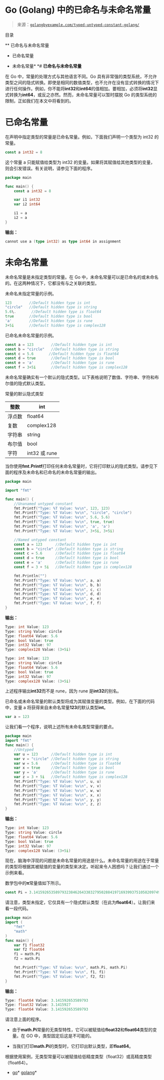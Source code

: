 <!--yml

分类：未分类

日期：2024-10-13 06:27:57

-->

# Go (Golang) 中的已命名与未命名常量

> 来源：[`golangbyexample.com/typed-untyped-constant-golang/`](https://golangbyexample.com/typed-untyped-constant-golang/)

目录

**   已命名与未命名常量

+   已命名常量

+   未命名常量*  *# **已命名与未命名常量**

在 Go 中，常量的处理方式与其他语言不同。Go 具有非常强的类型系统，不允许类型之间的隐式转换。即使是相同的数值类型，也不允许在没有显式转换的情况下进行任何操作。例如，你不能将**int32**和**int64**的值相加。要相加，必须将**int32**显式转换为**int64**，或反之亦然。然而，未命名常量可以暂时摆脱 Go 的类型系统的限制，正如我们在本文中将看到的。

# **已命名常量**

在声明中指定类型的常量是已命名常量。例如，下面我们声明一个类型为 int32 的常量。

```go
const a int32 = 8
```

这个常量 a 只能赋值给类型为 int32 的变量。如果将其赋值给其他类型的变量，则会引发错误。有关说明，请参见下面的程序。

```go
package main

func main() {
    const a int32 = 8

    var i1 int32
    var i2 int64

    i1 = a
    i2 = a
}
```

**输出：**

```go
cannot use a (type int32) as type int64 in assignment
```

# **未命名常量**

未命名常量是未指定类型的常量。在 Go 中，未命名常量可以是已命名的或未命名的。在这两种情况下，它都没有与之关联的类型。

未命名未指定常量的示例。

```go
123        //Default hidden type is int
"circle"   //Default hidden type is string
5.6\.       //Default hidden type is float64
true       //Default hidden type is bool
'a'        //Default hidden type is rune
3+5i       //Default hidden type is complex128
```

已命名未命名常量的示例。

```go
const a = 123        //Default hidden type is int
const b = "circle"   //Default hidden type is string
const c = 5.6       //Default hidden type is float64
const d = true       //Default hidden type is bool
const e = 'a'        //Default hidden type is rune
const f = 3+5i       //Default hidden type is complex128
```

未命名常量确实有一个默认的隐式类型。以下表格说明了数值、字符串、字符和布尔值的隐式默认类型。

常量的默认隐式类型

| 整数 | int |
| --- | --- |
| 浮点数 | float64 |
| 复数 | complex128 |
| 字符串 | string |
| 布尔值 | bool |
| 字符 | int32 或 rune |

当你使用**fmt.Printf**打印任何未命名常量时，它将打印默认的隐式类型。请参见下面的程序及未命名和已命名的未命名常量的输出。

```go
package main

import "fmt"

func main() {
    //Unanamed untyped constant
    fmt.Printf("Type: %T Value: %v\n", 123, 123)
    fmt.Printf("Type: %T Value: %v\n", "circle", "circle")
    fmt.Printf("Type: %T Value: %v\n", 5.6, 5.6)
    fmt.Printf("Type: %T Value: %v\n", true, true)
    fmt.Printf("Type: %T Value: %v\n", 'a', 'a')
    fmt.Printf("Type: %T Value: %v\n", 3+5i, 3+5i)

    //Named untyped constant
    const a = 123      //Default hidden type is int
    const b = "circle" //Default hidden type is string
    const c = 5.6      //Default hidden type is float64
    const d = true     //Default hidden type is bool
    const e = 'a'      //Default hidden type is rune
    const f = 3 + 5i   //Default hidden type is complex128

    fmt.Println("")
    fmt.Printf("Type: %T Value: %v\n", a, a)
    fmt.Printf("Type: %T Value: %v\n", b, b)
    fmt.Printf("Type: %T Value: %v\n", c, c)
    fmt.Printf("Type: %T Value: %v\n", d, d)
    fmt.Printf("Type: %T Value: %v\n", e, e)
    fmt.Printf("Type: %T Value: %v\n", f, f)
}
```

**输出：**

```go
Type: int Value: 123
Type: string Value: circle
Type: float64 Value: 5.6
Type: bool Value: true
Type: int32 Value: 97
Type: complex128 Value: (3+5i)

Type: int Value: 123
Type: string Value: circle
Type: float64 Value: 5.6
Type: bool Value: true
Type: int32 Value: 97
Type: complex128 Value: (3+5i)
```

上述程序输出**int32**而不是 rune，因为 rune 是**int32**的别名。

已命名或未命名常量的默认类型将成为其赋值变量的类型。例如，在下面的代码中，变量 a 将获得来自未命名常量**123**的默认类型**int**。

```go
var a = 123
```

让我们看一个程序，说明上述所有未命名类型常量的要点。

```go
package main
import "fmt"
func main() {
    //Untyped
    var u = 123      //Default hidden type is int
    var v = "circle" //Default hidden type is string
    var w = 5.6      //Default hidden type is float64
    var x = true     //Default hidden type is bool
    var y = 'a'      //Default hidden type is rune
    var z = 3 + 5i   //Default hidden type is complex128
    fmt.Printf("Type: %T Value: %v\n", u, u)
    fmt.Printf("Type: %T Value: %v\n", v, v)
    fmt.Printf("Type: %T Value: %v\n", w, w)
    fmt.Printf("Type: %T Value: %v\n", x, x)
    fmt.Printf("Type: %T Value: %v\n", y, y)
    fmt.Printf("Type: %T Value: %v\n", z, z)
}
```

**输出：**

```go
Type: int Value: 123
Type: string Value: circle
Type: float64 Value: 5.6
Type: bool Value: true
Type: int32 Value: 97
Type: complex128 Value: (3+5i)
```

现在，脑海中浮现的问题是未命名常量的用途是什么。未命名常量的用途在于常量的类型将根据其被赋值的变量的类型来决定。听起来令人困惑吗？让我们通过一个示例来看。

数学包中的**π**常量值如下所示。

```go
const Pi = 3.14159265358979323846264338327950288419716939937510582097494459
```

请注意，类型未指定，它仅具有一个隐式默认类型（在此为**float64**）。让我们来看一段代码。

```go
package main
import (
    "fmt"
    "math"
)
func main() {
    var f1 float32
    var f2 float64
    f1 = math.Pi
    f2 = math.Pi

    fmt.Printf("Type: %T Value: %v\n", math.Pi, math.Pi)
    fmt.Printf("Type: %T Value: %v\n", f1, f1)
    fmt.Printf("Type: %T Value: %v\n", f2, f2)
}
```

**输出：**

```go
Type: float64 Value: 3.141592653589793
Type: float32 Value: 3.1415927
Type: float64 Value: 3.141592653589793
```

请注意上面的程序。

+   由于**math.Pi**常量的无类型特性，它可以被赋值给**float32**和**float64**类型的变量。在 GO 中，类型固定后这是不可能的。

+   当我们打印**math.Pi**的类型时，它打印出默认类型，即**float64**。

根据使用案例，无类型常量可以被赋值给低精度类型（float32）或高精度类型（float64）。

+   [go](https://golangbyexample.com/tag/go/)*   [golang](https://golangbyexample.com/tag/golang/)*
